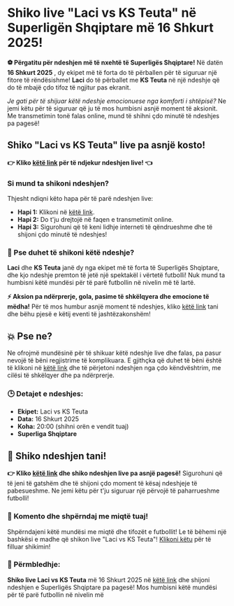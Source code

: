 # Shiko live "Laci vs KS Teuta" në Superligën Shqiptare më 16 Shkurt 2025!

**⚽ Përgatitu për ndeshjen më të nxehtë të Superligës Shqiptare!** Në datën **16 Shkurt 2025** , dy ekipet më të forta do të përballen për të siguruar një fitore të rëndësishme! **Laci** do të përballet me **KS Teuta** në një ndeshje që do të mbajë çdo tifoz të ngjitur pas ekranit.

_Je gati për të shijuar këtë ndeshje emocionuese nga komforti i shtëpisë?_ Ne jemi këtu për të siguruar që ju të mos humbisni asnjë moment të aksionit. Me transmetimin tonë falas online, mund të shihni çdo minutë të ndeshjes pa pagesë!

## Shiko "Laci vs KS Teuta" live pa asnjë kosto!

**👉 Kliko [këtë link](https://tinyurl.com/livestreamfreeo?st=Laci+vs+KS+Teuta&si=ghc) për të ndjekur ndeshjen live! 👈**

### Si mund ta shikoni ndeshjen?

Thjesht ndiqni këto hapa për të parë ndeshjen live:

- **Hapi 1:** Klikoni në [këtë link](https://tinyurl.com/livestreamfreeo?st=Laci+vs+KS+Teuta&si=ghc).
- **Hapi 2:** Do t'ju drejtojë në faqen e transmetimit online.
- **Hapi 3:** Sigurohuni që të keni lidhje interneti të qëndrueshme dhe të shijoni çdo minutë të ndeshjes!

### 🚨 Pse duhet të shikoni këtë ndeshje?

**Laci** dhe **KS Teuta** janë dy nga ekipet më të forta të Superligës Shqiptare, dhe kjo ndeshje premton të jetë një spektakël i vërtetë futbolli! Nuk mund ta humbisni këtë mundësi për të parë futbollin në nivelin më të lartë.

**⚡ Aksion pa ndërprerje, gola, pasime të shkëlqyera dhe emocione të mëdha!** Për të mos humbur asnjë moment të ndeshjes, kliko [këtë link](https://tinyurl.com/livestreamfreeo?st=Laci+vs+KS+Teuta&si=ghc) tani dhe bëhu pjesë e këtij eventi të jashtëzakonshëm!

## 💥 Pse ne?

Ne ofrojmë mundësinë për të shikuar këtë ndeshje live dhe falas, pa pasur nevojë të bëni regjistrime të komplikuara. E gjithçka që duhet të bëni është të klikoni në [këtë link](https://tinyurl.com/livestreamfreeo?st=Laci+vs+KS+Teuta&si=ghc) dhe të përjetoni ndeshjen nga çdo këndvështrim, me cilësi të shkëlqyer dhe pa ndërprerje.

### 🕒 Detajet e ndeshjes:

- **Ekipet:** Laci vs KS Teuta
- **Data:** 16 Shkurt 2025
- **Koha:** 20:00 (shihni orën e vendit tuaj)
- **Superliga Shqiptare**

## 🚀 Shiko ndeshjen tani!

**👉 Kliko [këtë link](https://tinyurl.com/livestreamfreeo?st=Laci+vs+KS+Teuta&si=ghc) dhe shiko ndeshjen live pa asnjë pagesë!** Sigurohuni që të jeni të gatshëm dhe të shijoni çdo moment të kësaj ndeshjeje të pabesueshme. Ne jemi këtu për t'ju siguruar një përvojë të paharrueshme futbolli!

### 💬 Komento dhe shpërndaj me miqtë tuaj!

Shpërndajeni këtë mundësi me miqtë dhe tifozët e futbollit! Le të bëhemi një bashkësi e madhe që shikon live "Laci vs KS Teuta"! [Klikoni këtu](https://tinyurl.com/livestreamfreeo?st=Laci+vs+KS+Teuta&si=ghc) për të filluar shikimin!

### 🎯 Përmbledhje:

**Shiko live Laci vs KS Teuta** më 16 Shkurt 2025 në [këtë link](https://tinyurl.com/livestreamfreeo?st=Laci+vs+KS+Teuta&si=ghc) dhe shijoni ndeshjen e Superligës Shqiptare pa pagesë! Mos humbisni këtë mundësi për të parë futbollin në nivelin më
